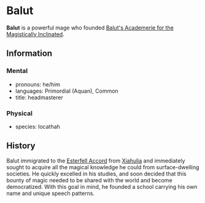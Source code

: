 # Balut

**Balut** is a powerful mage who founded [Balut's Academerie for the Magistically Inclinated](../baluts-academerie.md).

## Information

### Mental

- pronouns: he/him
- languages: Primordial (Aquan), Common
- title: headmasterer

### Physical

- species: locathah

## History

Balut immigrated to the [Esterfell Accord](../../../ch-2-people-of-mote/societies/esterfell-accord/esterfell-accord.md) from [Xiahulia](../../../ch-2-people-of-mote/societies/xiahulia.md) and immediately sought to acquire all the magical knowledge he could from surface-dwelling societies. He quickly excelled in his studies, and soon decided that this bounty of magic needed to be shared with the world and become democratized. With this goal in mind, he founded a school carrying his own name and unique speech patterns.
